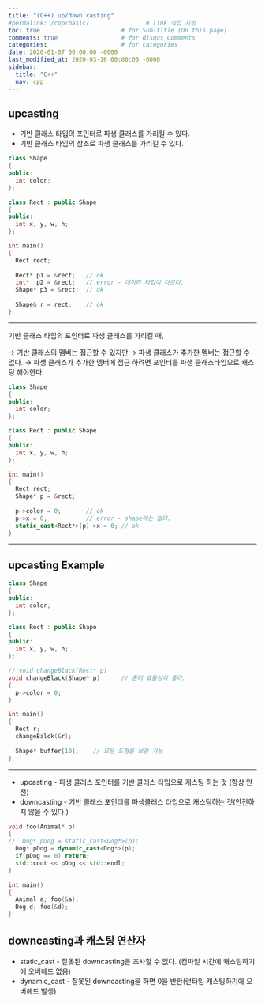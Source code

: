```yaml
---
title: "(C++) up/down casting"
#permalink: /cpp/basic/                # link 직접 지정
toc: true                       # for Sub-title (On this page)
comments: true                  # for disqus Comments
categories:                     # for categories
date: 2020-01-07 00:00:00 -0000
last_modified_at: 2020-03-16 00:00:00 -0000
sidebar:
  title: "C++"
  nav: cpp
---
```


## upcasting

* 기반 클래스 타입의 포인터로 파생 클래스를 가리킬 수 있다.
* 기반 클래스 타입의 참조로 파생 클래스를 가리킬 수 있다.

```cpp
class Shape
{
public:
  int color;
};

class Rect : public Shape
{
public:
  int x, y, w, h;
};

int main()
{
  Rect rect;
  
  Rect* p1 = &rect;   // ok
  int*  p2 = &rect;   // error - 데이터 타입이 다르다.
  Shape* p3 = &rect;  // ok
  
  Shape& r = rect;    // ok
}
```

---

기반 클래스 타입의 포인터로 파생 클래스를 가리킬 때,

→ 기반 클래스의 멤버는 접근할 수 있지만
→ 파생 클래스가 추가한 멤버는 접근할 수 없다.
→ 파생 클래스가 추가한 멤버에 접근 하려면 포인터를 파생 클래스타입으로 캐스팅 해야한다.

```cpp
class Shape
{
public:
  int color;
};

class Rect : public Shape
{
public:
  int x, y, w, h;
};

int main()
{
  Rect rect;
  Shape* p = &rect;
  
  p->color = 0;       // ok
  p->x = 0;           // error - shape에는 없다.
  static_cast<Rect*>(p)->x = 0; // ok
}
```

---

## upcasting Example

```cpp
class Shape
{
public:
  int color;
};

class Rect : public Shape
{
public:
  int x, y, w, h;
};

// void changeBlack(Rect* p)
void changeBlack(Shape* p)      // 좀더 효율성이 좋다.
{
  p->color = 0;
}

int main()
{
  Rect r;
  changeBalck(&r);
  
  Shape* buffer[10];    // 모든 도형을 보관 가능
}
```

---

* upcasting - 파생 클래스 포인터를 기반 클래스 타입으로 캐스팅 하는 것 (항상 안전)
* downcasting - 기반 클래스 포인터를 파생클래스 타입으로 캐스팅하는 것(안전하지 않을 수 있다.)

```cpp
void foo(Animal* p)
{
//  Dog* pDog = static_cast<Dog*>(p);
  Dog* pDog = dynamic_cast<Dog*>(p);
  if(pDog == 0) return;
  std::cout << pDog << std::endl;
}

int main()
{
  Animal a; foo(&a);
  Dog d; foo(&d);
}
```

## downcasting과 캐스팅 연산자

* static_cast - 잘못된 downcasting을 조사할 수 없다. (컴파일 시간에 캐스팅하기에 오버헤드 없음)
* dynamic_cast - 잘못된 downcasting을 하면 0을 반환(런타임 캐스팅하기에 오버헤드 발생)